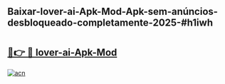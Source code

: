 ## Baixar-lover-ai-Apk-Mod-Apk-sem-anúncios-desbloqueado-completamente-2025-#h1iwh

# <h2><a href="https://ainizakaria.my?title=lover-ai-Apk-Mod&ref=20M">🔗👉 🔴 lover-ai-Apk-Mod</a></h2>

[![acn](https://github.com/user-attachments/assets/0f9c940e-d8b0-45ae-aac7-cd30a18b3e1c)](https://ainizakaria.my?title=lover-ai-Apk-Mod&ref=20M)

